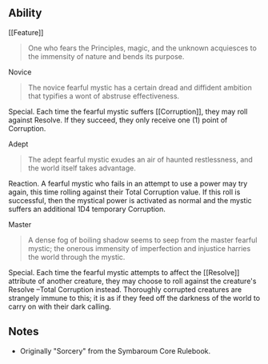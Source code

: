 ## Ability
[[Feature]]

> One who fears the Principles, magic, and the unknown acquiesces to the immensity of nature and bends its purpose.

Novice
> The novice fearful mystic has a certain dread and diffident ambition that typifies a wont of abstruse effectiveness.

Special. Each time the fearful mystic suffers [[Corruption]], they may roll against Resolve. If they succeed, they only receive one (1) point of Corruption.

Adept
> The adept fearful mystic exudes an air of haunted restlessness, and the world itself takes advantage.

Reaction. A fearful mystic who fails in an attempt to use a power may try again, this time rolling against their Total Corruption value. If this roll is successful, then the mystical power is activated as normal and the mystic suffers an additional 1D4 temporary Corruption.

Master
> A dense fog of boiling shadow seems to seep from the master fearful mystic; the onerous immensity of imperfection and injustice harries the world through the mystic.

Special. Each time the fearful mystic attempts to affect the [[Resolve]] attribute of another creature, they may choose to roll against the creature's Resolve –Total Corruption instead. Thoroughly corrupted creatures are strangely immune to this; it is as if they feed off the darkness of the world to carry on with their dark calling.
## Notes
* Originally "Sorcery" from the Symbaroum Core Rulebook.